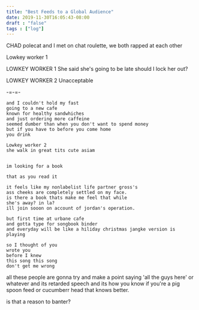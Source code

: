 ```yaml
---
title: "Best Feeds to a Global Audience"
date: 2019-11-30T16:05:43-08:00
draft : "false"
tags : ["log"]
---
```




CHAD
polecat and I met on chat roulette, we both rapped at each other


Lowkey worker 1

LOWKEY WORKER 1
She said she's going to be late should I lock her out?

LOWKEY WORKER 2
Unacceptable

-=-=-
```
and I couldn't hold my fast
going to a new cafe
known for healthy sandwhiches
and just ordering more caffeine
seemed dumber than when you don't want to spend money
but if you have to before you come home
you drink

Lowkey worker 2
she walk in great tits cute asiam


im looking for a book

that as you read it

it feels like my nonlabelist life partner gross's
ass cheeks are completely settled on my face.
is there a book thats make me feel that while
she's away? in la?
ill join sooon on account of jordan's operation.

but first time at urbane cafe
and gotta type for songbook binder
and everyday will be like a hiliday christmas jangke version is playing

so I thought of you
wrote you
before I knew
this song this song
don't get me wrong

```



all these people are gonna try and make a point saying 'all the guys here' or whatever and its retarded speech and its how you know if you're a pig spoon feed or cucumberr head that knows better.

is that a reason to banter?

